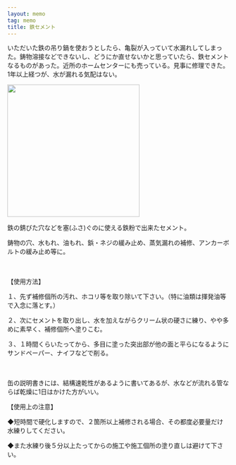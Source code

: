 ```yaml
---
layout: memo
tag: memo
title: 鉄セメント
---
```

いただいた鉄の吊り鍋を使おうとしたら、亀裂が入っていて水漏れしてしまった。鋳物溶接などできないし、どうにか直せないかと思っていたら、鉄セメントなるものがあった。近所のホームセンターにも売っている。見事に修理できた。1年以上経つが、水が漏れる気配はない。


<img src="https://joyfulhonda.jp/img/ec/item/20140306/85641/item_159315.jpg" width="300px"/>

<p>鉄の錆びた穴などを塞(ふさ)ぐのに使える鉄粉で出来たセメント。</p>
<p>鋳物の穴、水もれ、油もれ、鋲・ネジの緩み止め、蒸気漏れの補修、アンカーボルトの緩み止め等に。</p>

　
　

<p>【使用方法】</p>
<p>１、先ず補修個所の汚れ、ホコリ等を取り除いて下さい。（特に油類は揮発油等で入念に落とす。）</p>
<p>２、次にセメントを取り出し、水を加えながらクリーム状の硬さに練り、やや多めに素早く、補修個所へ塗りこむ。</p>
<p>３、１時間くらいたってから、多目に塗った突出部が他の面と平らになるようにサンドペーパー、ナイフなどで削る。</p>
　
　

<p>缶の説明書きには、結構速乾性があるように書いてあるが、水などが流れる管ならば乾燥に1日はかけた方がいい。</p>
<p>【使用上の注意】</p>
<p>◆短時間で硬化しますので、２箇所以上補修される場合、その都度必要量だけ水練りしてください。</p>
<p>◆また水練り後５分以上たってからの施工や施工個所の塗り直しは避けて下さい。</p>

